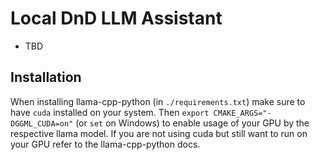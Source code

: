 # Local DnD LLM Assistant

- TBD


## Installation

When installing llama-cpp-python (in `./requirements.txt`) make sure to have `cuda` installed on your system.
Then `export CMAKE_ARGS="-DGGML_CUDA=on"` (or `set` on Windows) to enable usage of your GPU by the respective llama model.
If you are not using cuda but still want to run on your GPU refer to the llama-cpp-python docs.
